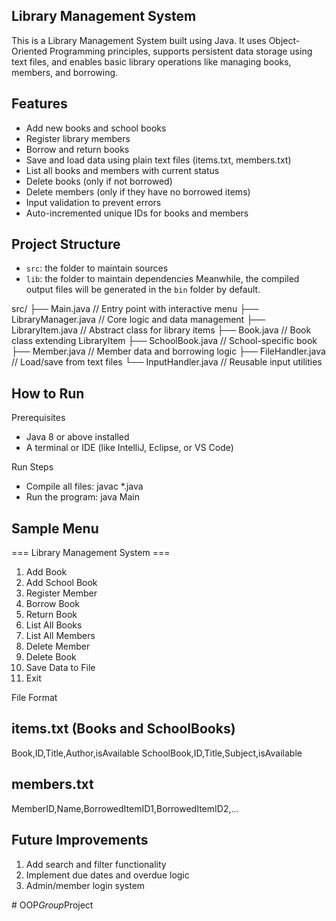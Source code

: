 ## Library Management System

This is a Library Management System built using Java. It uses Object-Oriented Programming principles, supports persistent data storage using text files, and enables basic library operations like managing books, members, and borrowing.

## Features

- Add new books and school books
- Register library members
- Borrow and return books
- Save and load data using plain text files (items.txt, members.txt)
- List all books and members with current status
- Delete books (only if not borrowed)
- Delete members (only if they have no borrowed items)
- Input validation to prevent errors
- Auto-incremented unique IDs for books and members

## Project Structure

- `src`: the folder to maintain sources
- `lib`: the folder to maintain dependencies
Meanwhile, the compiled output files will be generated in the `bin` folder by default.

src/
├── Main.java                 // Entry point with interactive menu
├── LibraryManager.java       // Core logic and data management
├── LibraryItem.java          // Abstract class for library items
├── Book.java                 // Book class extending LibraryItem
├── SchoolBook.java           // School-specific book
├── Member.java               // Member data and borrowing logic
├── FileHandler.java          // Load/save from text files
└── InputHandler.java         // Reusable input utilities

## How to Run

Prerequisites
- Java 8 or above installed
- A terminal or IDE (like IntelliJ, Eclipse, or VS Code)

Run Steps
- Compile all files: javac *.java
- Run the program: java Main

## Sample Menu

=== Library Management System ===
1. Add Book
2. Add School Book
3. Register Member
4. Borrow Book
5. Return Book
6. List All Books
7. List All Members
8. Delete Member
9. Delete Book
10. Save Data to File
11. Exit

File Format
## items.txt (Books and SchoolBooks)
Book,ID,Title,Author,isAvailable
SchoolBook,ID,Title,Subject,isAvailable

## members.txt
MemberID,Name,BorrowedItemID1,BorrowedItemID2,...


## Future Improvements
1. Add search and filter functionality
2. Implement due dates and overdue logic
3. Admin/member login system

#   O O P * G r o u p * P r o j e c t 
 
 
